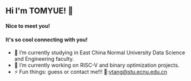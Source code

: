 ## Hi I'm TOMYUE! 👋
#### Nice to meet you!
#### It's so cool connecting with you!

<!--
**TOMYUE/TOMYUE** is a ✨ _special_ ✨ repository because its `README.md` (this file) appears on your GitHub profile.

Here are some ideas to get you started:

- 🔭 I’m currently working on ...
- 🌱 I’m currently learning ...
- 👯 I’m looking to collaborate on ...
- 🤔 I’m looking for help with ...
- 💬 Ask me about ...
- 📫 How to reach me: ...
- 😄 Pronouns: ...
- ⚡ Fun fact: ...
-->
- 🌱 I’m currently studying in East China Normal University Data Science and Engineering faculty.
- 🔭 I’m currently working on RISC-V and binary optimization projects.
- ⚡ Fun things: guess or contact me!!!
📮:ytang@stu.ecnu.edu.cn
